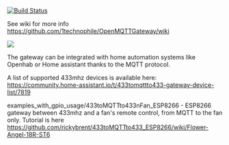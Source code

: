 [![Build Status](https://travis-ci.org/1technophile/OpenMQTTGateway.svg?branch=master)](https://travis-ci.org/1technophile/OpenMQTTGateway)

See wiki for more info
https://github.com/1technophile/OpenMQTTGateway/wiki

![](https://github.com/1technophile/OpenMQTTGateway/blob/master/img/OpenMQTTGateway.jpg)

The gateway can be integrated with home automation systems like Openhab or Home assistant thanks to the MQTT protocol.

A list of supported 433mhz devices is available here:
https://community.home-assistant.io/t/433tomqttto433-gateway-device-list/7819

examples_with_gpio_usage/433toMQTTto433nFan_ESP8266 - ESP8266 gateway between 433mhz and a fan's remote control, from MQTT to the fan only.
Tutorial is here https://github.com/rickybrent/433toMQTTto433_ESP8266/wiki/Flower-Angel-18R-ST6
